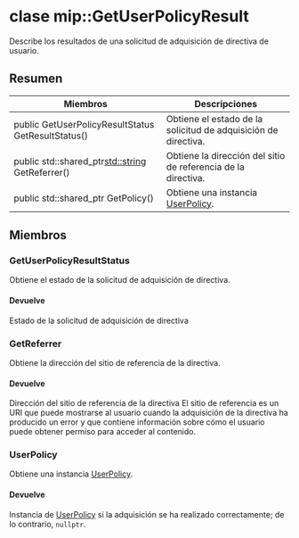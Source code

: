 # <a name="class-mipgetuserpolicyresult"></a>clase mip::GetUserPolicyResult 
Describe los resultados de una solicitud de adquisición de directiva de usuario.
  
## <a name="summary"></a>Resumen
 Miembros                        | Descripciones                                
--------------------------------|---------------------------------------------
public GetUserPolicyResultStatus GetResultStatus()  |  Obtiene el estado de la solicitud de adquisición de directiva.
public std::shared_ptr<std::string> GetReferrer()  |  Obtiene la dirección del sitio de referencia de la directiva.
public std::shared_ptr<UserPolicy> GetPolicy()  |  Obtiene una instancia [UserPolicy](#classmip_1_1_user_policy).
  
## <a name="members"></a>Miembros
  
### <a name="getuserpolicyresultstatus"></a>GetUserPolicyResultStatus
Obtiene el estado de la solicitud de adquisición de directiva.
  
#### <a name="returns"></a>Devuelve
Estado de la solicitud de adquisición de directiva
  
### <a name="getreferrer"></a>GetReferrer
Obtiene la dirección del sitio de referencia de la directiva.
  
#### <a name="returns"></a>Devuelve
Dirección del sitio de referencia de la directiva El sitio de referencia es un URI que puede mostrarse al usuario cuando la adquisición de la directiva ha producido un error y que contiene información sobre cómo el usuario puede obtener permiso para acceder al contenido.
  
### <a name="userpolicy"></a>UserPolicy
Obtiene una instancia [UserPolicy](#classmip_1_1_user_policy).
  
#### <a name="returns"></a>Devuelve
Instancia de [UserPolicy](#classmip_1_1_user_policy) si la adquisición se ha realizado correctamente; de lo contrario, `nullptr`.